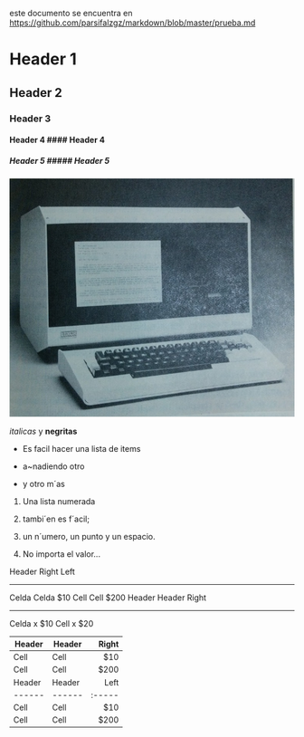 este documento se encuentra en  <https://github.com/parsifalzgz/markdown/blob/master/prueba.md>
# Header 1
## Header 2
### Header 3
#### Header 4 #### Header 4 ####
##### Header 5 ##### Header 5 #####


![ORDENADOR](./img/1.jpg)


_italicas_ y __negritas__

* Es facil hacer una lista de items
- a~nadiendo otro
+ y otro m´as

1. Una lista numerada
2. tambi´en es f´acil;
3. un n´umero, un punto y un espacio.

1. No importa el valor...

Header Right Left
-------- -------- ------
Celda Celda $10
Cell Cell $200
Header Header Right
-------- ------ -----
Celda x $10
Cell x $20

| Header | Header | Right |
| ------ | ------ | -----: |
| Cell | Cell | $10 |
| Cell | Cell | $200 |
| Header | Header | Left |
| ------ | ------ | :----- |
| Cell | Cell | $10 |
| Cell | Cell | $200 |
